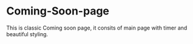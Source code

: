 # Coming-Soon-page
This is classic Coming soon page, it consits of main page with timer and beautiful styling.
